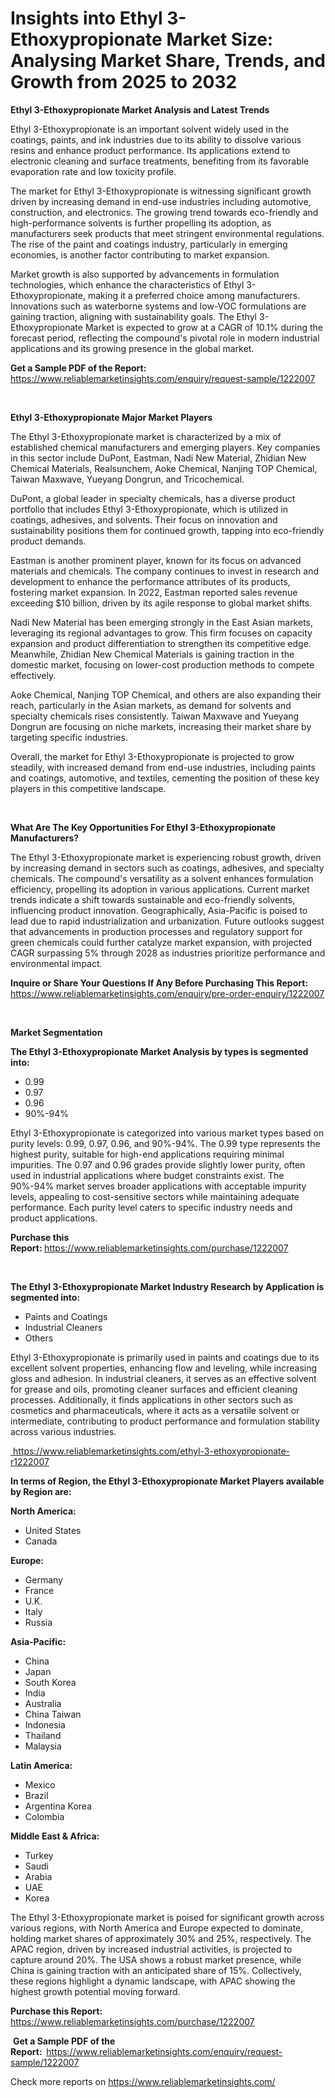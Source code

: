<p><h1>Insights into Ethyl 3-Ethoxypropionate Market Size: Analysing Market Share, Trends, and Growth from 2025 to 2032</h1></p><p><strong>Ethyl 3-Ethoxypropionate Market Analysis and Latest Trends</strong></p>
<p><p>Ethyl 3-Ethoxypropionate is an important solvent widely used in the coatings, paints, and ink industries due to its ability to dissolve various resins and enhance product performance. Its applications extend to electronic cleaning and surface treatments, benefiting from its favorable evaporation rate and low toxicity profile. </p><p>The market for Ethyl 3-Ethoxypropionate is witnessing significant growth driven by increasing demand in end-use industries including automotive, construction, and electronics. The growing trend towards eco-friendly and high-performance solvents is further propelling its adoption, as manufacturers seek products that meet stringent environmental regulations. The rise of the paint and coatings industry, particularly in emerging economies, is another factor contributing to market expansion.</p><p>Market growth is also supported by advancements in formulation technologies, which enhance the characteristics of Ethyl 3-Ethoxypropionate, making it a preferred choice among manufacturers. Innovations such as waterborne systems and low-VOC formulations are gaining traction, aligning with sustainability goals. The Ethyl 3-Ethoxypropionate Market is expected to grow at a CAGR of 10.1% during the forecast period, reflecting the compound's pivotal role in modern industrial applications and its growing presence in the global market.</p></p>
<p><strong>Get a Sample PDF of the Report:&nbsp;</strong> <a href="https://www.reliablemarketinsights.com/enquiry/request-sample/1222007?utm_campaign=2117&utm_medium=2&utm_source=Github&utm_content=ia&utm_term=04042025&utm_id=ethyl-3-ethoxypropionate">https://www.reliablemarketinsights.com/enquiry/request-sample/1222007</a></p>
<p>&nbsp;</p>
<p><strong>Ethyl 3-Ethoxypropionate Major Market Players</strong></p>
<p><p>The Ethyl 3-Ethoxypropionate market is characterized by a mix of established chemical manufacturers and emerging players. Key companies in this sector include DuPont, Eastman, Nadi New Material, Zhidian New Chemical Materials, Realsunchem, Aoke Chemical, Nanjing TOP Chemical, Taiwan Maxwave, Yueyang Dongrun, and Tricochemical.</p><p>DuPont, a global leader in specialty chemicals, has a diverse product portfolio that includes Ethyl 3-Ethoxypropionate, which is utilized in coatings, adhesives, and solvents. Their focus on innovation and sustainability positions them for continued growth, tapping into eco-friendly product demands.</p><p>Eastman is another prominent player, known for its focus on advanced materials and chemicals. The company continues to invest in research and development to enhance the performance attributes of its products, fostering market expansion. In 2022, Eastman reported sales revenue exceeding $10 billion, driven by its agile response to global market shifts.</p><p>Nadi New Material has been emerging strongly in the East Asian markets, leveraging its regional advantages to grow. This firm focuses on capacity expansion and product differentiation to strengthen its competitive edge. Meanwhile, Zhidian New Chemical Materials is gaining traction in the domestic market, focusing on lower-cost production methods to compete effectively.</p><p>Aoke Chemical, Nanjing TOP Chemical, and others are also expanding their reach, particularly in the Asian markets, as demand for solvents and specialty chemicals rises consistently. Taiwan Maxwave and Yueyang Dongrun are focusing on niche markets, increasing their market share by targeting specific industries.</p><p>Overall, the market for Ethyl 3-Ethoxypropionate is projected to grow steadily, with increased demand from end-use industries, including paints and coatings, automotive, and textiles, cementing the position of these key players in this competitive landscape.</p></p>
<p>&nbsp;</p>
<p><strong>What Are The Key Opportunities For Ethyl 3-Ethoxypropionate Manufacturers?</strong></p>
<p><p>The Ethyl 3-Ethoxypropionate market is experiencing robust growth, driven by increasing demand in sectors such as coatings, adhesives, and specialty chemicals. The compound's versatility as a solvent enhances formulation efficiency, propelling its adoption in various applications. Current market trends indicate a shift towards sustainable and eco-friendly solvents, influencing product innovation. Geographically, Asia-Pacific is poised to lead due to rapid industrialization and urbanization. Future outlooks suggest that advancements in production processes and regulatory support for green chemicals could further catalyze market expansion, with projected CAGR surpassing 5% through 2028 as industries prioritize performance and environmental impact.</p></p>
<p><strong>Inquire or Share Your Questions If Any Before Purchasing This Report:</strong> <a href="https://www.reliablemarketinsights.com/enquiry/pre-order-enquiry/1222007?utm_campaign=2117&utm_medium=2&utm_source=Github&utm_content=ia&utm_term=04042025&utm_id=ethyl-3-ethoxypropionate">https://www.reliablemarketinsights.com/enquiry/pre-order-enquiry/1222007</a></p>
<p>&nbsp;</p>
<p><strong>Market Segmentation</strong></p>
<p><strong>The Ethyl 3-Ethoxypropionate Market Analysis by types is segmented into:</strong></p>
<p><ul><li>0.99</li><li>0.97</li><li>0.96</li><li>90%-94%</li></ul></p>
<p><p>Ethyl 3-Ethoxypropionate is categorized into various market types based on purity levels: 0.99, 0.97, 0.96, and 90%-94%. The 0.99 type represents the highest purity, suitable for high-end applications requiring minimal impurities. The 0.97 and 0.96 grades provide slightly lower purity, often used in industrial applications where budget constraints exist. The 90%-94% market serves broader applications with acceptable impurity levels, appealing to cost-sensitive sectors while maintaining adequate performance. Each purity level caters to specific industry needs and product applications.</p></p>
<p><strong>Purchase this Report:&nbsp;</strong><a href="https://www.reliablemarketinsights.com/purchase/1222007?utm_campaign=2117&utm_medium=2&utm_source=Github&utm_content=ia&utm_term=04042025&utm_id=ethyl-3-ethoxypropionate">https://www.reliablemarketinsights.com/purchase/1222007</a></p>
<p>&nbsp;</p>
<p><strong>The Ethyl 3-Ethoxypropionate Market Industry Research by Application is segmented into:</strong></p>
<p><ul><li>Paints and Coatings</li><li>Industrial Cleaners</li><li>Others</li></ul></p>
<p><p>Ethyl 3-Ethoxypropionate is primarily used in paints and coatings due to its excellent solvent properties, enhancing flow and leveling, while increasing gloss and adhesion. In industrial cleaners, it serves as an effective solvent for grease and oils, promoting cleaner surfaces and efficient cleaning processes. Additionally, it finds applications in other sectors such as cosmetics and pharmaceuticals, where it acts as a versatile solvent or intermediate, contributing to product performance and formulation stability across various industries.</p></p>
<p><a href="https://www.reliablemarketinsights.com/ethyl-3-ethoxypropionate-r1222007?utm_campaign=2117&utm_medium=2&utm_source=Github&utm_content=ia&utm_term=04042025&utm_id=ethyl-3-ethoxypropionate">&nbsp;https://www.reliablemarketinsights.com/ethyl-3-ethoxypropionate-r1222007</a></p>
<p><strong>In terms of Region, the Ethyl 3-Ethoxypropionate Market Players available by Region are:</strong></p>
<p>
    <p> <strong> North America: </strong>
        <ul>
            <li>United States</li>
            <li>Canada</li>
        </ul>
        </p> 
    <p> <strong> Europe: </strong>
        <ul>
            <li>Germany</li>
            <li>France</li>
            <li>U.K.</li>
            <li>Italy</li>
            <li>Russia</li>
        </ul>
        </p> 
    <p> <strong> Asia-Pacific: </strong>
        <ul>
            <li>China</li>
            <li>Japan</li>
            <li>South Korea</li>
            <li>India</li>
            <li>Australia</li>
            <li>China Taiwan</li>
            <li>Indonesia</li>
            <li>Thailand</li>
            <li>Malaysia</li>
        </ul>
        </p> 
    <p> <strong> Latin America: </strong>
        <ul>
            <li>Mexico</li>
            <li>Brazil</li>
            <li>Argentina Korea</li>
            <li>Colombia</li>
        </ul>
        </p> 
    <p> <strong> Middle East & Africa: </strong>
        <ul>
            <li>Turkey</li>
            <li>Saudi</li>
            <li>Arabia</li>
            <li>UAE</li>
            <li>Korea</li>
        </ul>
    </p>
    </p>
<p><p>The Ethyl 3-Ethoxypropionate market is poised for significant growth across various regions, with North America and Europe expected to dominate, holding market shares of approximately 30% and 25%, respectively. The APAC region, driven by increased industrial activities, is projected to capture around 20%. The USA shows a robust market presence, while China is gaining traction with an anticipated share of 15%. Collectively, these regions highlight a dynamic landscape, with APAC showing the highest growth potential moving forward.</p></p>
<p><strong>Purchase this Report: </strong><a href="https://www.reliablemarketinsights.com/purchase/1222007?utm_campaign=2117&utm_medium=2&utm_source=Github&utm_content=ia&utm_term=04042025&utm_id=ethyl-3-ethoxypropionate">https://www.reliablemarketinsights.com/purchase/1222007</a></p>
<p>&nbsp;<strong>Get a Sample PDF of the Report:&nbsp;&nbsp;</strong><a href="https://www.reliablemarketinsights.com/enquiry/request-sample/1222007?utm_campaign=2117&utm_medium=2&utm_source=Github&utm_content=ia&utm_term=04042025&utm_id=ethyl-3-ethoxypropionate">https://www.reliablemarketinsights.com/enquiry/request-sample/1222007</a></p>
<p><strong></strong></p>
<p>Check more reports on <a href="https://www.reliablemarketinsights.com/?utm_campaign=2117&utm_medium=2&utm_source=Github&utm_content=ia&utm_term=04042025&utm_id=ethyl-3-ethoxypropionate">https://www.reliablemarketinsights.com/</a></p>